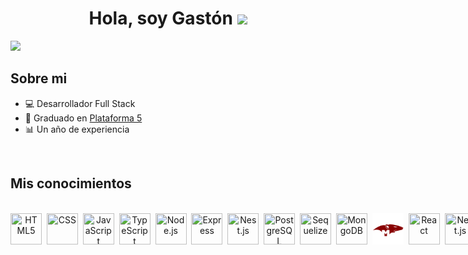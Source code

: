 <div align="center">
<h1 align="center">Hola, soy Gastón <img src="https://media.giphy.com/media/hvRJCLFzcasrR4ia7z/giphy.gif" width="35"></h1>
</div>
<img src="https://res.cloudinary.com/dpbr1u8z5/image/upload/v1708005484/Gast%C3%B3n_Ariel_Rabinovich_wsv2dm.png">

## Sobre mi

- 💻 Desarrollador Full Stack
- 📜 Graduado en [Plataforma 5](https://www.plataforma5.la/)
- 📊 Un año de experiencia
<br>

## Mis conocimientos
<br>
<div align="center" style="display: flex;">
  <img src="https://svgl.vercel.app/library/html5.svg" width="50" height="50" title="HTML5">&nbsp&nbsp
  <img src="https://svgl.vercel.app/library/css.svg" width="50" height="50" title="CSS">&nbsp&nbsp
  <img src="https://svgl.vercel.app/library/javascript.svg" width="50" height="50" title="JavaScript">&nbsp&nbsp
  <img src="https://svgl.vercel.app/library/typescript.svg" width="50" height="50" title="TypeScript">&nbsp&nbsp
  <img src="https://svgl.vercel.app/library/nodejs.svg" width="50" height="50" title="Node.js">&nbsp&nbsp
  <img src="https://svgl.vercel.app/library/expressjs_dark.svg" width="50" height="50" title="Express">&nbsp&nbsp
  <img src="https://svgl.vercel.app/library/nestjs.svg" width="50" height="50" title="Nest.js">&nbsp&nbsp
  <img src="https://svgl.vercel.app/library/postgresql.svg" width="50" height="50" title="PostgreSQL">&nbsp&nbsp
  <br>
  <br>
  <img src="https://svgl.vercel.app/library/sequelize.svg" width="50" height="50" title="Sequelize">&nbsp&nbsp
  <img src="https://svgl.vercel.app/library/mongodb.svg" width="50" height="50" title="MongoDB">&nbsp&nbsp
  <img src="https://raw.githubusercontent.com/github/explore/80688e429a7d4ef2fca1e82350fe8e3517d3494d/topics/mongoose/mongoose.png" width="50" height="50" title="Mongoose">&nbsp&nbsp
  <img src="https://svgl.vercel.app/library/react.svg" width="50" height="50" title="React">&nbsp&nbsp
  <img src="https://svgl.vercel.app/library/nextjs.svg" width="50" height="50" title="Next.js">&nbsp&nbsp
  <img src="https://svgl.vercel.app/library/vitejs.svg" width="50" height="50" title="Vite.js">&nbsp&nbsp
  <img src="https://svgl.vercel.app/library/redux.svg" width="50" height="50" title="Redux">&nbsp&nbsp
  <img src="https://svgl.vercel.app/library/sass.svg" width="50" height="50" title="Sass">&nbsp&nbsp
  <br>
  <br>
  <img src="https://svgl.vercel.app/library/bootstrap.svg" width="50" height="50" title="Bootstrap">&nbsp&nbsp
  <img src="https://svgl.vercel.app/library/radix-ui_dark.svg" width="50" height="50" title="Radix UI">&nbsp&nbsp
  <img src="https://svgl.vercel.app/library/materialui.svg" width="50" height="50" title="Material UI">&nbsp&nbsp
  <img src="https://svgl.vercel.app/library/tailwindcss.svg" width="50" height="50" title="Tailwind CSS">&nbsp&nbsp
  <img src="https://svgl.vercel.app/library/docker.svg" width="50" height="50" title="Docker">&nbsp&nbsp
  <img src="https://svgl.vercel.app/library/jest.svg" width="50" height="50" title="Jest">&nbsp&nbsp
  <img src="https://svgl.vercel.app/library/github.svg" width="50" height="50" title="Github">&nbsp&nbsp
  <img src="https://seeklogo.com/images/G/github-actions-logo-031704BDC6-seeklogo.com.png" width="50" height="50" title="TypeScript">&nbsp&nbsp
</div>
